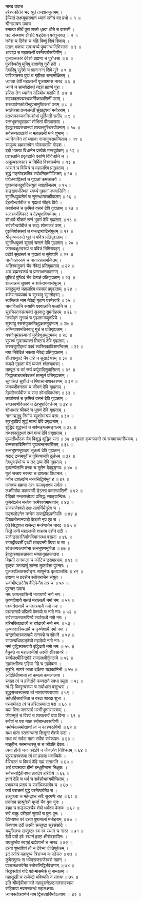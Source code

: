 नारद उवाच  
हरेरुत्कीर्तनं भद्रं श्रुतं तज्ज्ञानमुत्तमम् ।  
ईप्सितं लक्ष्म्युपाख्यानं ध्यानं स्तोत्रं वद प्रभो ॥ १ ॥  
श्रीनारायण उवाच  
स्नात्वा तीर्थे पुरा शक्रो धृत्वा धौते च वाससी ।  
घटं संस्थाप्य क्षीरोदे षड्देवान् पर्यपूजयत् ॥ २ ॥  
गणेशं च दिनेशं च वह्निं विष्णुं शिवं शिवाम् ।  
एतान् भक्त्या समभ्यर्च्य पुष्पगन्धादिभिस्तदा ॥ ३ ॥  
आवाह्य च महालक्ष्मीं परमैश्वर्यरूपिणीम् ।  
पूजाञ्चकार देवेशो ब्रह्मणा च पुरोधसा ॥ ४ ॥  
पुरःस्थितेषु मुनिषु ब्राह्मणेषु गुरौ हरौ ।  
देवादिषु सुदेशे च ज्ञानानन्दं शिवे मुने ॥ ५ ॥  
पारिजातस्य पुष्पं च गृहीत्वा चन्दनोक्षितम् ।  
ध्यात्वा देवीं महालक्ष्मीं पूजयामास नारद ॥ ६ ॥  
ध्यानं च सामवेदोक्तं यद्दत्तं ब्रह्मणे पुरा ।  
हरिणा तेन ध्यानेन तन्निबोध वदामि ते ॥ ७ ॥  
सहस्रदलपद्मस्थकर्णिकावासिनीं पराम् ।  
शरत्पार्वणकोटीन्दुप्रभामुष्टिकरां पराम् ॥ ८ ॥  
स्वतेजसा प्रज्वलन्तीं सुखदृश्यां मनोहराम् ।  
प्रतप्तकाञ्चननिभशोभां मूर्तिमतीं सतीम् ॥ ९ ॥  
रत्‍नभूषणभूषाढ्यां शोभितां पीतवाससा ।  
ईषद्धास्यप्रसन्नास्यां शश्वत्सुस्थिरयौवनाम् ॥ १० ॥  
सर्वसम्पत्प्रदात्रीं च महालक्ष्मीं भजे शुभाम् ।  
ध्यानेनानेन तां ध्यात्वा नानागुणसमन्विताम् ॥ ११ ॥  
सम्पूज्य ब्रह्मवाक्येन चोपचाराणि षोडश ।  
ददौ भक्त्या विधानेन प्रत्येकं मन्त्रपूर्वकम् ॥ १२ ॥  
प्रशस्तानि प्रकृष्टानि वराणि विविधानि च ।  
अमूल्यरत्‍नसारं च निर्मितं विश्वकर्मणा ॥ १३ ॥  
आसनं च विचित्रं च महालक्ष्मि प्रगृह्यताम् ।  
शुद्धं गङ्‌गोदकमिदं सर्ववन्दितमीप्सितम् ॥ १४ ॥  
पापेध्मवह्निरूपं च गृह्यतां कमलालये ।  
पुष्पचन्दनदूर्वादिसंयुतं जाह्नवीजलम् ॥ १५ ॥  
शङ्‌खगर्भस्थितं स्वर्घ्यं गृह्यतां पद्मवासिनि ।  
सुगन्धिपुष्पतैलं च सुगन्धामलकीफलम् ॥ १६ ॥  
देहसौन्दर्यबीजं च गृह्यतां श्रीहरेः प्रिये ।  
कार्पासजं च कृमिजं वसनं देवि गृह्यताम् ॥ १७ ॥  
रत्‍नस्वर्णविकारं च देहभूषाविवर्धनम् ।  
शोभायै श्रीकरं रत्‍नं भूषणं देवि गृह्यताम् ॥ १८ ॥  
सर्वसौन्दर्यबीजं च सद्यः शोभाकरं परम् ।  
वृक्षनिर्यासरूपं च गन्धद्रव्यादिसंयुतम् ॥ १९ ॥  
श्रीकृष्णकान्ते धूपं च पवित्रं प्रतिगृह्यताम् ।  
सुगन्धियुक्तं सुखदं चन्दनं देवि गृह्यताम् ॥ २० ॥  
जगच्चक्षुःस्वरूपं च पवित्रं तिमिरापहम् ।  
प्रदीपं सुखरूपं च गृह्यतां च सुरेश्वरि ॥ २१ ॥  
नानोपहाररूपं च नानारससमन्वितम् ।  
अतिस्वादुकरं चैव नैवेद्यं प्रतिगृह्यताम् ॥ २२ ॥  
अन्नं ब्रह्मस्वरूपं च प्राणरक्षणकारणम् ।  
तुष्टिदं पुष्टिदं चैव देव्यन्नं प्रतिगृह्यताम् ॥ २३ ॥  
शाल्यन्नजं सुपक्वं च शर्करागव्यसंयुतम् ।  
स्वादुयुक्तं महालक्ष्मि परमान्नं प्रगृह्यताम् ॥ २४ ॥  
शर्करागव्यपक्वं च सुस्वादु सुमनोहरम् ।  
स्वस्तिकं नाम नैवेद्यं गृहाण परमेश्वरि ॥ २५ ॥  
नानाविधानि रम्याणि पक्वान्नानि फलानि च ।  
सुरभिस्तनसंत्यक्तं सुस्वादु सुमनोहरम् ॥ २६ ॥  
मर्त्यामृतं सुगव्यं च गृह्यतामच्युतप्रिये ।  
सुस्वादु रससंयुक्तमिक्षुवृक्षसमुद्‍भवम् ॥ २७ ॥  
अग्निपक्वमतिस्वादु गुडं च प्रतिगृह्यताम् ।  
यवगोधूमसस्यानां चूर्णरेणुसमुद्‍भवम् ॥ २८ ॥  
सुपक्वं गुडगव्याक्तं मिष्टान्नं देवि गृह्यताम् ।  
सस्यचूर्णोद्‍भवं पक्वं स्वस्तिकादिसमन्वितम् ॥ २९ ॥  
मया निवेदितं भक्त्या नैवेद्यं प्रतिगृह्यताम् ।  
शीतवायुप्रदं चैव दाहे च सुखदं परम् ॥ ३० ॥  
कमले गृह्यतां चेदं व्यजनं श्वेतचामरम् ।  
ताम्बूलं च वरं रम्यं कर्पूरादिसुवासितम् ॥ ३१ ॥  
जिह्वाजाड्यच्छेदकरं ताम्बूलं प्रतिगृह्यताम् ।  
सुवासितं सुशीतं च पिपासानाशकारणम् ॥ ३२ ॥  
जगज्जीवनरूपं च जीवनं देवि गृह्यताम् ।  
देहसौन्दर्यबीजं च सदा शोभाविवर्धनम् ॥ ३३ ॥  
कार्पासजं च कृमिजं वसनं देवि गृह्यताम् ।  
रक्तस्वर्णविकारं च देहभूषादिवर्धनम् ॥ ३४ ॥  
शोभाधारं श्रीकरं च भूषणं देवि गृह्यताम् ।  
नानाऋतुषु निर्माणं बहुशोभाश्रयं परम् ॥ ३५ ॥  
सुरभूपप्रियं शुद्धं माल्यं देवि प्रगृह्यताम् ।  
शुद्धिदं शुद्धरूपं च सर्वमङ्‌गलमङ्‌गलम् ॥ ३६ ॥  
गन्धवस्तूद्‍भवं रम्यं गन्धं देवि प्रगृह्यताम् ।  
पुण्यतीर्थोदकं चैव विशुद्धं शुद्धिदं सदा ॥ ३७ ॥
गृह्यतां कृष्णकान्ते त्वं रम्यमाचमनीयकम् ।  
रत्‍नसारादिनिर्माणं पुष्पचन्दनचर्चितम् ॥ ३८ ॥  
रत्‍नभूषणभूषाढ्यं सुतल्पं देवि गृह्यताम् ।  
यद्यद्‌ द्रव्यमपूर्वं च पृथिव्यामपि दुर्लभम् ॥ ३९ ॥  
देवभूषार्हभोग्यं च तद्‌ द्रव्यं देवि गृह्यताम् ।  
द्रव्याण्येतानि दत्त्वा च मूलेन देवपुङ्‌गवः ॥ ४० ॥  
मूलं जजाप भक्त्या च दशलक्षं विधानतः ।  
जपेन दशलक्षेण मन्त्रसिद्धिर्बभूव ह ॥ ४१ ॥  
मन्त्रश्च ब्रह्मणा दत्तः कल्पवृक्षश्च सर्वतः ।  
लक्ष्मीर्माया कामवाणी ङेऽन्ता कमलवासिनी ॥ ४२ ॥  
वैदिको मन्त्रराजोऽयं प्रसिद्धः स्वाहयान्वितः ।  
कुबेरोऽनेन मन्त्रेण परमैश्वर्यमाप्तवान् ॥ ४३ ॥  
राजराजेश्वरो दक्षः सावर्णिर्मनुरेव च ।  
मङ्‌गलोऽनेन मन्त्रेण सप्तद्वीपेऽवनीपतिः ॥ ४४ ॥  
प्रियव्रतोत्तानपादौ केदारो नृप एव च ।  
एते सिद्धाश्च राजेन्द्रा मन्त्रेणानेन नारद ॥ ४५ ॥  
सिद्धे मन्त्रे महालक्ष्मीः शक्राय दर्शनं ददौ ।  
रत्‍नेन्द्रसारनिर्माणविमानस्था वरप्रदा ॥ ४६ ॥  
सप्तद्वीपवतीं पृथ्वीं छादयन्ती त्विषा च सा ।  
श्वेतचम्पकवर्णाभा रत्‍नभूषणभूषिता ॥ ४७ ॥  
ईषद्धास्यप्रसन्नास्या भक्तानुग्रहकातरा ।  
बिभ्रती रत्‍नमालां च कोटिचन्द्रसमप्रभाम् ॥ ४८ ॥  
दृष्ट्वा जगत्प्रसूं शान्तां तुष्टावैतां पुरन्दरः ।  
पुलकाञ्चितसर्वाङ्‌गः साश्रुनेत्रः कृताञ्जलिः ॥ ४९ ॥  
ब्रह्मणा च प्रदत्तेन स्तोत्रराजेन संयुतः ।  
सर्वाभीष्टप्रदेनैव वैदिकेनैव तत्र च ॥ ५० ॥  
पुरन्दर उवाच  
नमः कमलवासिन्यै नारायण्यै नमो नमः ।  
कृष्णप्रियायै सततं महालक्ष्यै नमो नमः ॥ ५१ ॥  
पद्मपत्रेक्षणायै च पद्मास्यायै नमो नमः ।  
पद्मासनायै पद्मिन्यै वैष्णव्यै च नमो नमः ॥ ५२ ॥  
सर्वसम्पत्स्वरूपिण्यै सर्वाराध्यै नमो नमः ।  
हरिभक्तिप्रदात्र्यै च हर्षदात्र्यै नमो नमः ॥ ५३ ॥  
कृष्णवक्षःस्थितायै च कृष्णेशायै नमो नमः ।  
चन्द्रशोभास्वरूपायै रत्‍नपद्मे च शोभने ॥ ५४ ॥  
सम्पत्त्यधिष्ठातृदेव्यै महादेव्यै नमो नमः ।  
नमो वृद्धिस्वरूपायै वृद्धिदायै नमो नमः ॥ ५५ ॥  
वैकुण्ठे या महालक्ष्मीर्या लक्ष्मीः क्षीरसागरे ।  
स्वर्गलक्ष्मीरिन्द्रगेहे राजलक्ष्मीर्नृपालये ॥ ५६ ॥  
गृहलक्ष्मीश्च गृहिणां गेहे च गृहदेवता ।  
सुरभिः सागरे जाता दक्षिणा यज्ञकामिनी ॥ ५७ ॥  
अदितिर्देवमाता त्वं कमला कमलालया ।  
स्वाहा त्वं च हविर्दाने कव्यदाने स्वधा स्मृता ॥ ५८ ॥  
त्वं हि विष्णुस्वरूपा च सर्वाधारा वसुन्धरा ।  
शुद्धसत्त्वस्वरूपा त्वं नारायणपरायणा ॥ ५९ ॥  
क्रोधहिंसावर्जिता च वरदा शारदा शुभा ।  
परमार्थप्रदा त्वं च हरिदास्यप्रदा परा ॥ ६० ॥  
यया विना जगत्सर्वं भस्मीभूतमसारकम् ।  
जीवन्मृतं च विश्वं च शश्वत्सर्वं यया विना ॥ ६१ ॥  
सर्वेषां च परा माता सर्वबान्धवरूपिणी ।  
धर्मार्थकाममोक्षाणां त्वं च कारणरूपिणी ॥ ६२ ॥  
यथा माता स्तनान्धानां शिशूनां शैशवे सदा ।  
तथा त्वं सर्वदा माता सर्वेषां सर्वरूपतः ॥ ६३ ॥  
मातृहीनः स्तनान्धस्तु स च जीवति दैवतः ।  
त्वया हीनो जनः कोऽपि न जीवत्येव निश्चितम् ॥ ६४ ॥  
सुप्रसन्नस्वरूपा त्वं मां प्रसन्ना भवाम्बिके ।  
वैरिग्रस्तं च विषयं देहि मह्यं सनातनि ॥ ६५ ॥  
अहं यावत्त्वया हीनो बन्धुहीनश्च भिक्षुकः ।  
सर्वसम्पद्विहीनश्च तावदेव हरिप्रिये ॥ ६६ ॥  
ज्ञानं देहि च धर्मं च सर्वसौभाग्यमीप्सितम् ।  
प्रभावञ्च प्रतापं च सर्वाधिकारमेव च ॥ ६७ ॥  
जयं पराक्रमं युद्धे परमैश्वर्यमेव च ।  
इत्युक्त्वा च महेन्द्रश्च सर्वैः सुरगणैः सह ॥ ६८ ॥  
प्रणनाम साश्रुनेत्रो मूर्ध्ना चैव पुनः पुनः ।  
ब्रह्मा च शङ्‌करश्चैव शेषो धर्मश्च केशवः ॥ ६९ ॥  
सर्वे चक्रुः परीहारं सुरार्थे च पुनः पुनः ।  
देवेभ्यश्च वरं दत्त्वा पुष्पमालां मनोहराम् ॥ ७० ॥  
केशवाय ददौ लक्ष्मीः सन्तुष्टा सुरसंसदि ।  
ययुर्देवाश्च सन्तुष्टाः स्वं स्वं स्थानं च नारद ॥ ७१ ॥  
देवी ययौ हरेः स्थानं हृष्टा क्षीरोदशायिनः ।  
ययतुश्चैव स्वगृहं ब्रह्मेशानौ च नारद ॥ ७२ ॥  
दत्त्वा शुभाशिषं तौ च देवेभ्यः प्रीतिपूर्वकम् ।  
इदं स्तोत्रं महापुण्यं त्रिसन्ध्यं यः पठेन्नरः ॥ ७३ ॥  
कुबेरतुल्यः स भवेद्‌राजराजेश्वरो महान् ।  
पञ्चलक्षजपेनैव स्तोत्रसिद्धिर्भवेन्नृणाम् ॥ ७४ ॥  
सिद्धस्तोत्रं यदि पठेन्मासमेकं तु सन्ततम् ।  
महासुखी च राजेन्द्रो भविष्यति न संशयः ॥ ७५ ॥  
इति श्रीमद्देवीभागवते महापुराणेऽष्टादतसाहस्र्यां  
संहितायां नवमस्कन्धे महालक्ष्म्याः  
ध्यानस्तोत्रवर्णनं नाम द्विचत्वारिंप्तोऽध्यायः ॥ ४२ ॥
